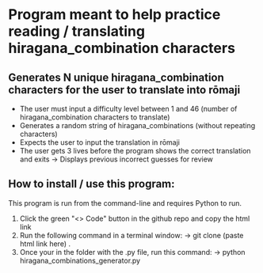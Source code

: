 # Program meant to help practice reading / translating hiragana_combination characters

## Generates N unique hiragana_combination characters for the user to translate into rōmaji

* The user must input a difficulty level between 1 and 46 (number of hiragana_combination characters to translate)
* Generates a random string of hiragana_combinations (without repeating characters)
* Expects the user to input the translation in rōmaji
* The user gets 3 lives before the program shows the correct translation and exits
    -> Displays previous incorrect guesses for review

## How to install / use this program:

This program is run from the command-line and requires Python to run.

1. Click the green "<> Code" button in the github repo and copy the html link
2. Run the following command in a terminal window:
    -> git clone (paste html link here) .
3. Once your in the folder with the .py file, run this command:
    -> python hiragana_combinations_generator.py
